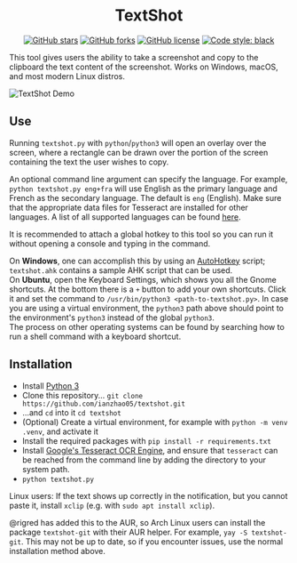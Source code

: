 <h1 align="center">TextShot</h2>

<div align="center">
<a href="https://github.com/ianzhao05/textshot/stargazers"><img alt="GitHub stars" src="https://img.shields.io/github/stars/ianzhao05/textshot"></a>
<a href="https://github.com/ianzhao05/textshot/network"><img alt="GitHub forks" src="https://img.shields.io/github/forks/ianzhao05/textshot"></a>
<a href="https://github.com/ianzhao05/textshot/blob/master/LICENSE.txt"><img alt="GitHub license" src="https://img.shields.io/github/license/ianzhao05/textshot"></a>
<a href="https://github.com/psf/black"><img alt="Code style: black" src="https://img.shields.io/badge/code%20style-black-000000.svg"></a>
</div>

This tool gives users the ability to take a screenshot and copy to the clipboard the text content of the screenshot. Works on Windows, macOS, and most modern Linux distros.

![TextShot Demo](https://i.imgur.com/Z0Ng13S.gif)

## Use

Running `textshot.py` with `python`/`python3` will open an overlay over the screen, where a rectangle can be drawn over the portion of the screen containing the text the user wishes to copy.

An optional command line argument can specify the language. For example, `python textshot.py eng+fra` will use English as the primary language and French as the secondary language. The default is `eng` (English). Make sure that the appropriate data files for Tesseract are installed for other languages. A list of all supported languages can be found [here](https://github.com/tesseract-ocr/tesseract/blob/master/doc/tesseract.1.asc#languages-and-scripts).

It is recommended to attach a global hotkey to this tool so you can run it without opening a console and typing in the command.

On **Windows**, one can accomplish this by using an [AutoHotkey](https://www.autohotkey.com/) script; `textshot.ahk` contains a sample AHK script that can be used.  
On **Ubuntu**, open the Keyboard Settings, which shows you all the Gnome shortcuts. At the bottom there is a `+` button to add your own shortcuts. Click it and set the command to `/usr/bin/python3 <path-to-textshot.py>`. In case you are using a virtual environment, the `python3` path above should point to the environment's `python3` instead of the global `python3`.  
The process on other operating systems can be found by searching how to run a shell command with a keyboard shortcut.

## Installation

- Install [Python 3](https://www.python.org/downloads/)
- Clone this repository... `git clone https://github.com/ianzhao05/textshot.git`
- ...and `cd` into it `cd textshot`
- (Optional) Create a virtual environment, for example with `python -m venv .venv`, and activate it
- Install the required packages with `pip install -r requirements.txt`
- Install [Google's Tesseract OCR Engine](https://github.com/tesseract-ocr/tesseract), and ensure that `tesseract` can be reached from the command line by adding the directory to your system path.
- `python textshot.py`

Linux users: If the text shows up correctly in the notification, but you cannot paste it, install `xclip` (e.g. with `sudo apt install xclip`).

@rigred has added this to the AUR, so Arch Linux users can install the package `textshot-git` with their AUR helper. For example, `yay -S textshot-git`. This may not be up to date, so if you encounter issues, use the normal installation method above.
